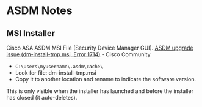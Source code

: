 # ASDM Notes

## MSI Installer

Cisco ASA ASDM MSI File (Security Device Manager GUI).
[ASDM upgrade issue (dm-install-tmp.msi, Error 1714)][1] - Cisco Community

* `C:\Users\myusername\.asdm\cache\`
* Look for file: dm-install-tmp.msi
* Copy it to another location and rename to indicate the software version.

This is only visible when the installer has launched and before the installer has closed (it auto-deletes).

[1]: https://community.cisco.com/t5/other-security-subjects/asdm-upgrade-issue-dm-install-tmp-msi-error-1714/m-p/4673223#M150704
